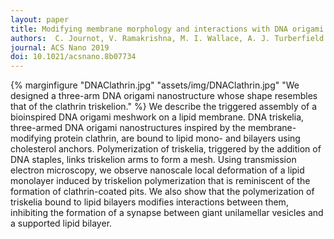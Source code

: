 ```yaml
---
layout: paper
title: Modifying membrane morphology and interactions with DNA origami clathrin-mimic networks
authors:  C. Journot, V. Ramakrishna, M. I. Wallace, A. J. Turberfield
journal: ACS Nano 2019
doi: 10.1021/acsnano.8b07734
---
```

{% marginfigure "DNAClathrin.jpg" "assets/img/DNAClathrin.jpg" "We designed a three-arm DNA origami nanostructure whose shape resembles that of the clathrin triskelion." %}
We describe the triggered assembly of a bioinspired DNA origami meshwork on a lipid membrane. DNA triskelia, three-armed DNA origami nanostructures inspired by the membrane-modifying protein clathrin, are bound to lipid mono- and bilayers using cholesterol anchors. Polymerization of triskelia, triggered by the addition of DNA staples, links triskelion arms to form a mesh. Using transmission electron microscopy, we observe nanoscale local deformation of a lipid monolayer induced by triskelion polymerization that is reminiscent of the formation of clathrin-coated pits. We also show that the polymerization of triskelia bound to lipid bilayers modifies interactions between them, inhibiting the formation of a synapse between giant unilamellar vesicles and a supported lipid bilayer.
